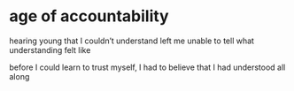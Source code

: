 # age of accountability

hearing young that I couldn’t understand left me unable to tell what understanding felt like

before I could learn to trust myself, I had to believe that I had understood all along
